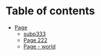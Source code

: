 # Table of contents

* [Page](README.md)
  * [subp333](page/subp333.md)
  * [Page 222](page/page-222.md)
  * [Page - world](page/page-world.md)
